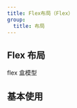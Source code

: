 ```yaml
---
title: Flex布局（Flex）
group:
  title: 布局
---
```


## Flex 布局

flex 盒模型

## 基本使用

<code src='./base.tsx'></code>
